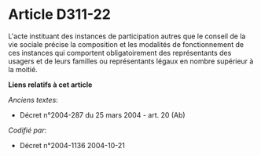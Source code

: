 # Article D311-22

L'acte instituant des instances de participation autres que le conseil de la vie sociale précise la composition et les
modalités de fonctionnement de ces instances qui comportent obligatoirement des représentants des usagers et de leurs
familles ou représentants légaux en nombre supérieur à la moitié.

**Liens relatifs à cet article**

_Anciens textes_:

  - Décret n°2004-287 du 25 mars 2004 - art. 20 (Ab)

_Codifié par_:

  - Décret n°2004-1136 2004-10-21

